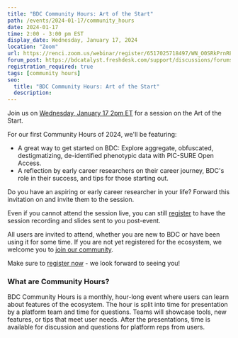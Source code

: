 ```yaml
---
title: "BDC Community Hours: Art of the Start"
path: /events/2024-01-17/community_hours
date: 2024-01-17
time: 2:00 - 3:00 pm EST
display_date: Wednesday, January 17, 2024
location: "Zoom"
url: https://renci.zoom.us/webinar/register/6517025718497/WN_O0SRkPrnREqb5RN-Gz_lQg
forum_post: https://bdcatalyst.freshdesk.com/support/discussions/forums/60000252439
registration_required: true
tags: [community hours]
seo:
  title: "BDC Community Hours: Art of the Start"
  description:
---
```

Join us on [Wednesday, January 17 2pm ET](https://renci.zoom.us/webinar/register/6517025718497/WN_O0SRkPrnREqb5RN-Gz_lQg) for a session on the Art of the Start.

For our first Community Hours of 2024, we'll be featuring:

-   A great way to get started on BDC: Explore aggregate, obfuscated, destigmatizing, de-identified phenotypic data with PIC-SURE Open Access.
-   A reflection by early career researchers on their career journey, BDC's role in their success, and tips for those starting out.

Do you have an aspiring or early career researcher in your life? Forward this invitation on and invite them to the session.

Even if you cannot attend the session live, you can still [register](https://renci.zoom.us/webinar/register/6517025718497/WN_O0SRkPrnREqb5RN-Gz_lQg) to have the session recording and slides sent to you post-event.

All users are invited to attend, whether you are new to BDC or have been using it for some time. If you are not yet registered for the ecosystem, we welcome you to [join our community](https://biodatacatalyst.nhlbi.nih.gov/contact/ecosystem/).

Make sure to [register now](https://renci.zoom.us/webinar/register/6517025718497/WN_O0SRkPrnREqb5RN-Gz_lQg) - we look forward to seeing you!

### What are Community Hours?

BDC Community Hours is a monthly, hour-long event where users can learn about features of the ecosystem. The hour is split into time for presentation by a platform team and time for questions. Teams will showcase tools, new features, or tips that meet user needs. After the presentations, time is available for discussion and questions for platform reps from users.